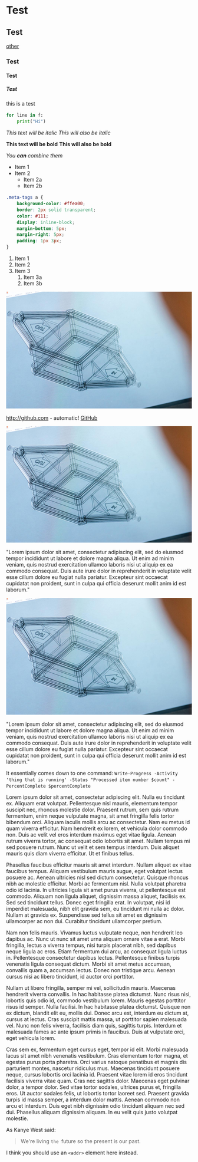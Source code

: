 <!--- META
title=Great example test page
header_image=diag.jpg
publish_date=20201010
description=Example page showing varios graphical and typographical elements.
comments=3
tags=test,typographical, two word , powershell
author= 
-->

# Test

## Test

[other](/20201026-test_file.html)

### Test

#### Test

##### Test

this is a test

```python
for line in f:
    print("Hi")
```

*This text will be italic*
_This will also be italic_

**This text will be bold**
__This will also be bold__

_You **can** combine them_

* Item 1
* Item 2
  * Item 2a
  * Item 2b
  
```css
.meta-tags a {
    background-color: #ffea00;
    border: 2px solid transparent;
    color: #111;
    display: inline-block;
    margin-bottom: 5px;
    margin-right: 5px;
    padding: 1px 3px;
}
```

1. Item 1
1. Item 2
1. Item 3
   1. Item 3a
   1. Item 3b
   
<!--- breakout -->
<img alt="cool" src="images/diag.jpg" class="fullwidth">
<!--- breakin -->


http://github.com - automatic!
[GitHub](http://github.com)

<img alt="cool" src="images/diag.jpg" class="halfwidth">

"Lorem ipsum dolor sit amet, consectetur adipiscing elit, sed do eiusmod tempor incididunt ut labore et dolore magna aliqua. Ut enim ad minim veniam, quis nostrud exercitation ullamco laboris nisi ut aliquip ex ea commodo consequat. Duis aute irure dolor in reprehenderit in voluptate velit esse cillum dolore eu fugiat nulla pariatur. Excepteur sint occaecat cupidatat non proident, sunt in culpa qui officia deserunt mollit anim id est laborum."

<img alt="cool" src="images/diag.jpg" class="left">

"Lorem ipsum dolor sit amet, consectetur adipiscing elit, sed do eiusmod tempor incididunt ut labore et dolore magna aliqua. Ut enim ad minim veniam, quis nostrud exercitation ullamco laboris nisi ut aliquip ex ea commodo consequat. Duis aute irure dolor in reprehenderit in voluptate velit esse cillum dolore eu fugiat nulla pariatur. Excepteur sint occaecat cupidatat non proident, sunt in culpa qui officia deserunt mollit anim id est laborum."

It essentially comes down to one command: `Write-Progress -Activity 'thing that is running' -Status "Processed item number $count" -PercentComplete $percentComplete`

Lorem ipsum dolor sit amet, consectetur adipiscing elit. Nulla eu tincidunt ex. Aliquam erat volutpat. Pellentesque nisl mauris, elementum tempor suscipit nec, rhoncus molestie dolor. Praesent rutrum, sem quis rutrum fermentum, enim neque vulputate magna, sit amet fringilla felis tortor bibendum orci. Aliquam iaculis mollis arcu ac consectetur. Nam eu metus id quam viverra efficitur. Nam hendrerit ex lorem, et vehicula dolor commodo non. Duis ac velit vel eros interdum maximus eget vitae ligula. Aenean rutrum viverra tortor, ac consequat odio lobortis sit amet. Nullam tempus mi sed posuere rutrum. Nunc ut velit et sem tempus interdum. Duis aliquet mauris quis diam viverra efficitur. Ut et finibus tellus.

Phasellus faucibus efficitur mauris sit amet interdum. Nullam aliquet ex vitae faucibus tempus. Aliquam vestibulum mauris augue, eget volutpat lectus posuere ac. Aenean ultricies nisl sed dictum consectetur. Quisque rhoncus nibh ac molestie efficitur. Morbi ac fermentum nisl. Nulla volutpat pharetra odio id lacinia. In ultricies ligula sit amet purus viverra, ut pellentesque est commodo. Aliquam non ligula aliquet, dignissim massa aliquet, facilisis ex. Sed sed tincidunt tellus. Donec eget fringilla erat. In volutpat, nisi id imperdiet malesuada, nibh elit gravida sem, eu tincidunt mi nulla ac dolor. Nullam at gravida ex. Suspendisse sed tellus sit amet ex dignissim ullamcorper ac non dui. Curabitur tincidunt ullamcorper pretium.

Nam non felis mauris. Vivamus luctus vulputate neque, non hendrerit leo dapibus ac. Nunc ut nunc sit amet urna aliquam ornare vitae a erat. Morbi fringilla, lectus a viverra tempus, nisi turpis placerat nibh, sed dapibus neque ligula ac eros. Etiam fermentum dui arcu, ac consequat ligula luctus in. Pellentesque consectetur dapibus lectus. Pellentesque finibus turpis venenatis ligula consequat dictum. Morbi sit amet metus accumsan, convallis quam a, accumsan lectus. Donec non tristique arcu. Aenean cursus nisi ac libero tincidunt, id auctor orci porttitor.

Nullam ut libero fringilla, semper mi vel, sollicitudin mauris. Maecenas hendrerit viverra convallis. In hac habitasse platea dictumst. Nunc risus nisi, lobortis quis odio id, commodo vestibulum lorem. Mauris egestas porttitor risus id semper. Nulla facilisi. In hac habitasse platea dictumst. Quisque non ex dictum, blandit elit eu, mollis dui. Donec arcu est, interdum eu dictum at, cursus at lectus. Cras suscipit mattis massa, ut porttitor sapien malesuada vel. Nunc non felis viverra, facilisis diam quis, sagittis turpis. Interdum et malesuada fames ac ante ipsum primis in faucibus. Duis at vulputate orci, eget vehicula lorem.

Cras sem ex, fermentum eget cursus eget, tempor id elit. Morbi malesuada lacus sit amet nibh venenatis vestibulum. Cras elementum tortor magna, et egestas purus porta pharetra. Orci varius natoque penatibus et magnis dis parturient montes, nascetur ridiculus mus. Maecenas tincidunt posuere neque, cursus lobortis orci lacinia id. Praesent vitae lorem id eros tincidunt facilisis viverra vitae quam. Cras nec sagittis dolor. Maecenas eget pulvinar dolor, a tempor dolor. Sed vitae tortor sodales, ultrices purus et, fringilla eros. Ut auctor sodales felis, ut lobortis tortor laoreet sed. Praesent gravida turpis id massa semper, a interdum dolor mattis. Aenean commodo non arcu et interdum. Duis eget nibh dignissim odio tincidunt aliquam nec sed dui. Phasellus aliquam dignissim aliquam. In eu velit quis justo volutpat molestie.

As Kanye West said:

> We're living `the `future so
> the present is our past.

I think you should use an
`<addr>` element here instead.
